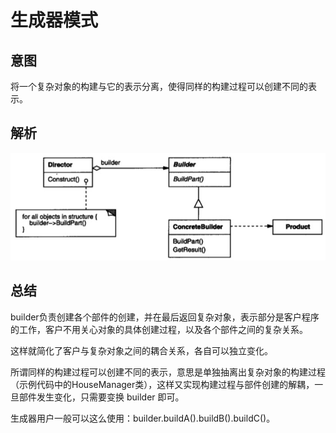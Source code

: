 # 生成器模式

## 意图

将一个复杂对象的构建与它的表示分离，使得同样的构建过程可以创建不同的表示。


## 解析


![](../../../../../img/builder.png)


## 总结

builder负责创建各个部件的创建，并在最后返回复杂对象，表示部分是客户程序的工作，客户不用关心对象的具体创建过程，以及各个部件之间的复杂关系。

这样就简化了客户与复杂对象之间的耦合关系，各自可以独立变化。

所谓同样的构建过程可以创建不同的表示，意思是单独抽离出复杂对象的构建过程（示例代码中的HouseManager类），这样又实现构建过程与部件创建的解耦，一旦部件发生变化，只需要变换 builder 即可。

生成器用户一般可以这么使用：builder.buildA().buildB().buildC()。




